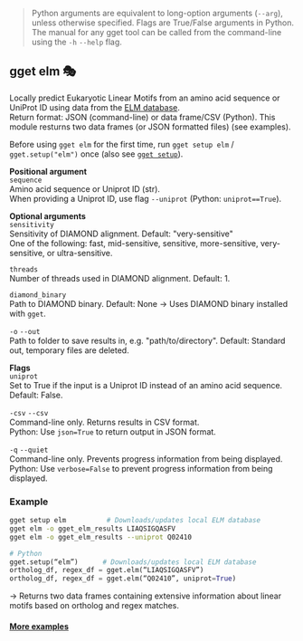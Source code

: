 > Python arguments are equivalent to long-option arguments (`--arg`), unless otherwise specified. Flags are True/False arguments in Python. The manual for any gget tool can be called from the command-line using the `-h` `--help` flag.  
## gget elm 🎭
Locally predict Eukaryotic Linear Motifs from an amino acid sequence or UniProt ID using data from the [ELM database](http://elm.eu.org/).    
Return format: JSON (command-line) or data frame/CSV (Python). This module resturns two data frames (or JSON formatted files) (see examples).     

Before using `gget elm` for the first time, run `gget setup elm` / `gget.setup("elm")` once (also see [`gget setup`](setup.md)).   

**Positional argument**  
`sequence`  
Amino acid sequence or Uniprot ID (str).  
When providing a Uniprot ID, use flag `--uniprot` (Python: `uniprot==True`).  

**Optional arguments**  
`sensitivity`  
Sensitivity of DIAMOND alignment. Default: "very-sensitive"   
One of the following: fast, mid-sensitive, sensitive, more-sensitive, very-sensitive, or ultra-sensitive.  

`threads`  
Number of threads used in DIAMOND alignment. Default: 1.  

`diamond_binary`  
Path to DIAMOND binary. Default: None -> Uses DIAMOND binary installed with `gget`.  

`-o` `--out`   
Path to folder to save results in, e.g. "path/to/directory". Default: Standard out, temporary files are deleted.   

**Flags**  
`uniprot`  
Set to True if the input is a Uniprot ID instead of an amino acid sequence. Default: False.  

`-csv` `--csv`  
Command-line only. Returns results in CSV format.  
Python: Use `json=True` to return output in JSON format.

`-q` `--quiet`   
Command-line only. Prevents progress information from being displayed.  
Python: Use `verbose=False` to prevent progress information from being displayed.   

### Example
```bash
gget setup elm          # Downloads/updates local ELM database
gget elm -o gget_elm_results LIAQSIGQASFV
gget elm -o gget_elm_results --uniprot Q02410
```
```python
# Python
gget.setup(“elm”)      # Downloads/updates local ELM database
ortholog_df, regex_df = gget.elm(“LIAQSIGQASFV”)
ortholog_df, regex_df = gget.elm(“Q02410”, uniprot=True)
```
&rarr; Returns two data frames containing extensive information about linear motifs based on ortholog and regex matches.  

#### [More examples](https://github.com/pachterlab/gget_examples)
